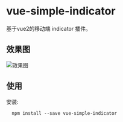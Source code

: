 # vue-simple-indicator
  基于vue2的移动端 indicator 插件。
## 效果图
![效果图](http://www.chenshujin.cn/blog-resources/vueIndicator/indicatorGif.gif)
## 使用
安装:
```
  npm install --save vue-simple-indicator
```
